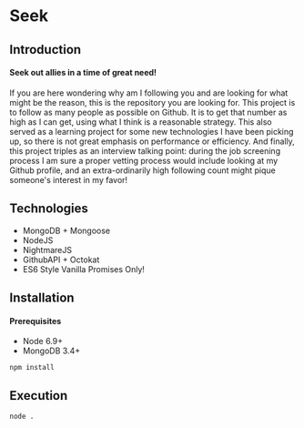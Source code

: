 # Seek
## Introduction
#### Seek out allies in a time of great need!
If you are here wondering why am I following you and are looking for what might be the reason, this is the repository you are looking for. This project is to follow as many people as possible on Github. It is to get that number as high as I can get, using what I think is a reasonable strategy. This also served as a learning project for some new technologies I have been picking up, so there is not great emphasis on performance or efficiency. And finally, this project triples as an interview talking point: during the job screening process I am sure a proper vetting process would include looking at my Github profile, and an extra-ordinarily high following count might pique someone's interest in my favor!

## Technologies
- MongoDB + Mongoose
- NodeJS
- NightmareJS
- GithubAPI + Octokat
- ES6 Style Vanilla Promises Only!

## Installation
#### Prerequisites
- Node 6.9+
- MongoDB 3.4+
```
npm install
```

## Execution
```
node .
```